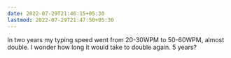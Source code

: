 ```yaml
---
date: 2022-07-29T21:46:15+05:30
lastmod: 2022-07-29T21:47:50+05:30
---
```


In two years my typing speed went from 20-30WPM to 50-60WPM, almost double. I wonder how long it would take to double again. 5 years?
